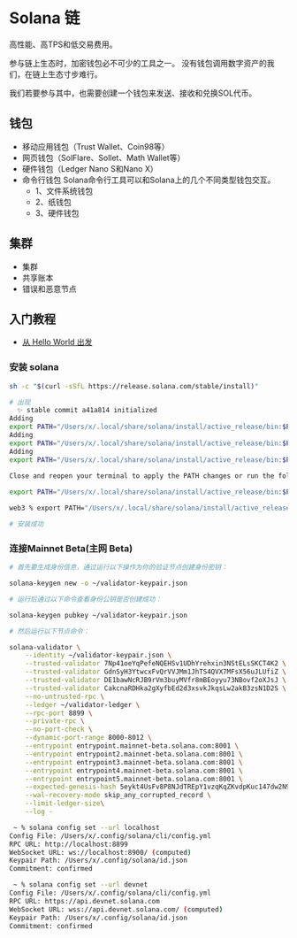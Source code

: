 # Solana 链

高性能、高TPS和低交易费用。

参与链上生态时，加密钱包必不可少的工具之一。
没有钱包调用数字资产的我们，在链上生态寸步难行。


我们若要参与其中，也需要创建一个钱包来发送、接收和兑换SOL代币。

## 钱包

- 移动应用钱包（Trust Wallet、Coin98等）
- 网页钱包（SolFlare、Sollet、Math Wallet等）
- 硬件钱包（Ledger Nano S和Nano X）
- 命令行钱包 Solana命令行工具可以和Solana上的几个不同类型钱包交互。
  - 1、文件系统钱包
  - 2、纸钱包
  - 3、硬件钱包

## 集群

- 集群
- 共享账本
- 错误和恶意节点


## 入门教程

- [从 Hello World 出发](https://mp.weixin.qq.com/s/oefXIhQP_o4BHdu9sCvZAQ)

### 安装 solana

```sh
sh -c "$(curl -sSfL https://release.solana.com/stable/install)"

# 出现
  ✨ stable commit a41a814 initialized
Adding 
export PATH="/Users/x/.local/share/solana/install/active_release/bin:$PATH" to /Users/x/.profile
Adding 
export PATH="/Users/x/.local/share/solana/install/active_release/bin:$PATH" to /Users/x/.zprofile
Adding 
export PATH="/Users/x/.local/share/solana/install/active_release/bin:$PATH" to /Users/x/.bash_profile

Close and reopen your terminal to apply the PATH changes or run the following in your existing shell:
  
export PATH="/Users/x/.local/share/solana/install/active_release/bin:$PATH"

web3 % export PATH="/Users/x/.local/share/solana/install/active_release/bin:$PATH"

# 安装成功
```


### 连接Mainnet Beta(主网 Beta)

```sh
# 首先要生成身份信息，通过运行以下操作为你的验证节点创建身份密钥：

solana-keygen new -o ~/validator-keypair.json

# 运行后通过以下命令查看身份公钥是否创建成功：

solana-keygen pubkey ~/validator-keypair.json

# 然后运行以下节点命令：

solana-validator \
    --identity ~/validator-keypair.json \
    --trusted-validator 7Np41oeYqPefeNQEHSv1UDhYrehxin3NStELsSKCT4K2 \
    --trusted-validator GdnSyH3YtwcxFvQrVVJMm1JhTS4QVX7MFsX56uJLUfiZ \
    --trusted-validator DE1bawNcRJB9rVm3buyMVfr8mBEoyyu73NBovf2oXJsJ \
    --trusted-validator CakcnaRDHka2gXyfbEd2d3xsvkJkqsLw2akB3zsN1D2S \
    --no-untrusted-rpc \
    --ledger ~/validator-ledger \
    --rpc-port 8899 \
    --private-rpc \
    --no-port-check \
    --dynamic-port-range 8000-8012 \
    --entrypoint entrypoint.mainnet-beta.solana.com:8001 \
    --entrypoint entrypoint2.mainnet-beta.solana.com:8001 \
    --entrypoint entrypoint3.mainnet-beta.solana.com:8001 \
    --entrypoint entrypoint4.mainnet-beta.solana.com:8001 \
    --entrypoint entrypoint5.mainnet-beta.solana.com:8001 \
    --expected-genesis-hash 5eykt4UsFv8P8NJdTREpY1vzqKqZKvdpKuc147dw2N9d \
    --wal-recovery-mode skip_any_corrupted_record \
    --limit-ledger-size\
    --log -
```

```sh
 ~ % solana config set --url localhost
Config File: /Users/x/.config/solana/cli/config.yml
RPC URL: http://localhost:8899 
WebSocket URL: ws://localhost:8900/ (computed)
Keypair Path: /Users/x/.config/solana/id.json 
Commitment: confirmed 

 ~ % solana config set --url devnet
Config File: /Users/x/.config/solana/cli/config.yml
RPC URL: https://api.devnet.solana.com 
WebSocket URL: wss://api.devnet.solana.com/ (computed)
Keypair Path: /Users/x/.config/solana/id.json 
Commitment: confirmed 
```